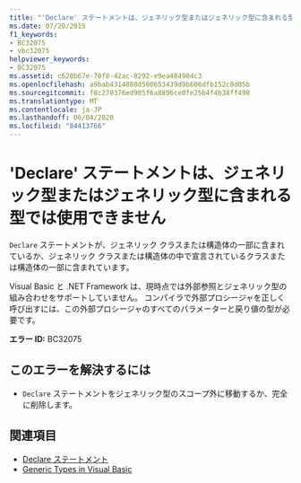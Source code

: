 ```yaml
---
title: "'Declare' ステートメントは、ジェネリック型またはジェネリック型に含まれる型では使用できません"
ms.date: 07/20/2015
f1_keywords:
- BC32075
- vbc32075
helpviewer_keywords:
- BC32075
ms.assetid: c620b67e-70f8-42ac-8292-e9ea484904c3
ms.openlocfilehash: a9bab4314088d560653439d9b606dfb152c8d05b
ms.sourcegitcommit: f8c270376ed905f6a8896ce0fe25b4f4b38ff498
ms.translationtype: MT
ms.contentlocale: ja-JP
ms.lasthandoff: 06/04/2020
ms.locfileid: "84413766"
---
```

# <a name="declare-statements-are-not-allowed-in-generic-types-or-types-contained-in-generic-types"></a>'Declare' ステートメントは、ジェネリック型またはジェネリック型に含まれる型では使用できません
`Declare` ステートメントが、ジェネリック クラスまたは構造体の一部に含まれているか、ジェネリック クラスまたは構造体の中で宣言されているクラスまたは構造体の一部に含まれています。  
  
 Visual Basic と .NET Framework は、現時点では外部参照とジェネリック型の組み合わせをサポートしていません。 コンパイラで外部プロシージャを正しく呼び出すには、この外部プロシージャのすべてのパラメーターと戻り値の型が必要です。  
  
 **エラー ID:** BC32075  
  
## <a name="to-correct-this-error"></a>このエラーを解決するには  
  
- `Declare` ステートメントをジェネリック型のスコープ外に移動するか、完全に削除します。  
  
## <a name="see-also"></a>関連項目

- [Declare ステートメント](../language-reference/statements/declare-statement.md)
- [Generic Types in Visual Basic](../programming-guide/language-features/data-types/generic-types.md)
